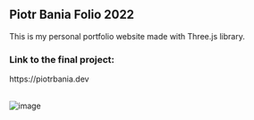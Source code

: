<h2>Piotr Bania Folio 2022</h2>
This is my personal portfolio website made with Three.js library.

<h3>Link to the final project:</h3>
https://piotrbania.dev
<br>
<br>

![image](https://user-images.githubusercontent.com/83336214/168427621-38b6edd0-ac89-42c8-be03-2930dd921497.png)
